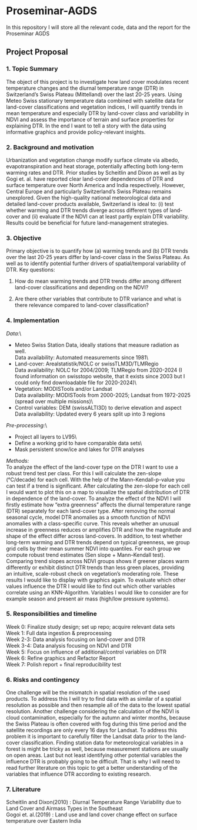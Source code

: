 # Proseminar-AGDS

In this repository I will store all the relevant code, data and the report for the Proseminar AGDS

## Project Proposal

### 1. Topic Summary

The object of this project is to investigate how land cover modulates recent temperature changes and the diurnal temperature range (DTR) in Switzerland’s Swiss Plateau (Mittelland) over the last 20-25 years. Using Meteo Swiss stationary temperature data combined with satellite data for land-cover classifications and vegetation indices, I will quantify trends in mean temperature and especially DTR by land-cover class and variability in NDVI and assess the importance of terrain and surface properties for explaining DTR. In the end I want to tell a story with the data using informative graphics and provide policy-relevant insights.

### 2. Background and motivation

Urbanization and vegetation change modify surface climate via albedo, evapotranspiration and heat storage, potentially affecting both long-term warming rates and DTR. Prior studies by Scheitlin and Dixon as well as by Gogi et. al. have reported clear land-cover dependencies of DTR and surface temperature over North America and India respectively. However, Central Europe and particularly Switzerland’s Swiss Plateau remains unexplored. Given the high-quality national meteorological data and detailed land-cover products available, Switzerland is ideal to: (i) test whether warming and DTR trends diverge across different types of land-cover and (ii) evaluate if the NDVI can at least partly explain DTR variability. Results could be beneficial for future land-management strategies.

### 3. Objective

Primary objective is to quantify how (a) warming trends and (b) DTR trends over the last 20-25 years differ by land-cover class in the Swiss Plateau. As well as to identify potential further drivers of spatial/temporal variability of DTR. Key questions:

1.  How do mean warming trends and DTR trends differ among different land-cover classifications and depending on the NDVI?

2.  Are there other variables that contribute to DTR variance and what is there relevance compared to land-cover classification?

### 4. Implementation

*Data:*\
- Meteo Swiss Station Data, ideally stations that measure radiation as well.\
Data availability: Automated measurements since 1981\
- Land-cover: Arealstatistik/NOLC or swissTLM3D/TLMRegio\
Data availability: NOLC for 2004/2009; TLMRegio from 2020-2024 (I found information on swisstopo website, that it exists since 2003 but I could only find downloadable file for 2020-2024)\
- Vegetation: MODISTools and/or Landsat\
Data availability: MODISTools from 2000-2025; Landsat from 1972-2025 (spread over multiple missions)\
- Control variables: DEM (swissALTI3D) to derive elevation and aspect\
Data availability: Updated every 6 years split up into 3 regions

*Pre-processing:*\
- Project all layers to LV95\
- Define a working grid to have comparable data sets\
- Mask persistent snow/ice and lakes for DTR analyses

*Methods:*\
To analyze the effect of the land-cover type on the DTR I want to use a robust trend test per class. For this I will calculate the zen-slope (°C/decade) for each cell. With the help of the Mann-Kendall-p-value you can test if a trend is significant. After calculating the zen-slope for each cell I would want to plot this on a map to visualize the spatial distribution of DTR in dependence of the land-cover. To analyze the effect of the NDVI I will firstly estimate how “extra greenness” affects the diurnal temperature range (DTR) separately for each land-cover type. After removing the normal seasonal cycle, model DTR anomalies as a smooth function of NDVI anomalies with a class-specific curve. This reveals whether an unusual increase in greenness reduces or amplifies DTR and how the magnitude and shape of the effect differ across land-covers. In addition, to test whether long-term warming and DTR trends depend on typical greenness, we group grid cells by their mean summer NDVI into quantiles. For each group we compute robust trend estimates (Sen slope + Mann–Kendall test). Comparing trend slopes across NDVI groups shows if greener places warm differently or exhibit distinct DTR trends than less green places, providing an intuitive, scale-robust check on vegetation’s moderating role. These results I would like to display with graphics again. To evaluate which other values influence the DTR I would like to find out which other variables correlate using an KNN-Algorithm. Variables I would like to consider are for example season and present air mass (high/low pressure systems).

### 5. Responsibilities and timeline

Week 0: Finalize study design; set up repo; acquire relevant data sets\
Week 1: Full data ingestion & preprocessing\
Week 2-3: Data analysis focusing on land-cover and DTR\
Week 3-4: Data analysis focusing on NDVI and DTR\
Week 5: Focus on influence of additional/control variables on DTR\
Week 6: Refine graphics and Refactor Report\
Week 7: Polish report + final reproducibility test

### 6. Risks and contingency

One challenge will be the mismatch in spatial resolution of the used products. To address this I will try to find data with as similar of a spatial resolution as possible and then resample all of the data to the lowest spatial resolution. Another challenge considering the calculation of the NDVI is cloud contamination, especially for the autumn and winter months, because the Swiss Plateau is often covered with fog during this time period and the satellite recordings are only every 16 days for Landsat. To address this problem it is important to carefully filter the Landsat data prior to the land-cover classification. Finding station data for meteorological variables in a forest is might be tricky as well, because measurement stations are usually on open areas. Last but not least identifying other potential variables the influence DTR is probably going to be difficult. That is why I will need to read further literature on this topic to get a better understanding of the variables that influence DTR according to existing research.

### 7. Literature

Scheitlin and Dixon(2010) : Diurnal Temperature Range Variability due to Land Cover and Airmass Types in the Southeast\
Gogoi et. al.(2019) : Land use and land cover change effect on surface temperature over Eastern India
